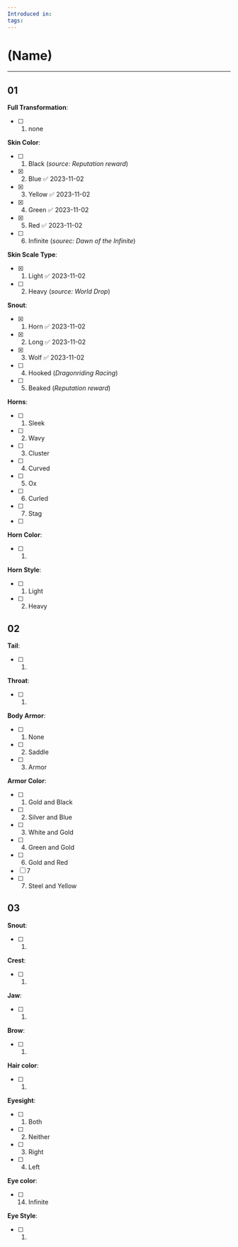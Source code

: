 ```yaml
---
Introduced in: 
tags:
---
```

# (Name)
---
## 01
**Full Transformation**:
- [ ] 1. none

**Skin Color**:
- [ ] 1. Black (_source: Reputation reward_)
- [x] 2. Blue ✅ 2023-11-02
- [x] 3. Yellow ✅ 2023-11-02
- [x] 4. Green ✅ 2023-11-02
- [x] 5. Red ✅ 2023-11-02
- [ ] 6. Infinite (_sourec: Dawn of the Infinite_)

**Skin Scale Type**:
- [x] 1. Light ✅ 2023-11-02
- [ ] 2. Heavy (_source: World Drop_)

**Snout**:
- [x] 1. Horn ✅ 2023-11-02
- [x] 2. Long ✅ 2023-11-02
- [x] 3. Wolf ✅ 2023-11-02
- [ ] 4. Hooked (_Dragonriding Racing_)
- [ ] 5. Beaked (_Reputation reward_)

**Horns**:
- [ ] 1. Sleek
- [ ] 2. Wavy
- [ ] 3. Cluster
- [ ] 4. Curved
- [ ] 5. Ox
- [ ] 6. Curled
- [ ] 7. Stag
- [ ] 

**Horn Color**:
- [ ] 1. 

**Horn Style**:
- [ ] 1. Light
- [ ] 2. Heavy

## 02
**Tail**:
- [ ] 1.

**Throat**:
- [ ] 1. 

**Body Armor**:
- [ ] 1. None
- [ ] 2. Saddle
- [ ] 3. Armor

**Armor Color**:
- [ ] 1. Gold and Black
- [ ] 2. Silver and Blue
- [ ] 3. White and Gold
- [ ] 4. Green and Gold
- [ ] 6. Gold and Red
- [ ] 7
- [ ] 7. Steel and Yellow

## 03 
**Snout**:
- [ ] 1.

**Crest**:
- [ ] 1.

**Jaw**:
- [ ] 1.

**Brow**:
- [ ] 1.

**Hair color**:
- [ ] 1.

**Eyesight**:
- [ ] 1. Both
- [ ] 2. Neither
- [ ] 3. Right
- [ ] 4. Left

**Eye color**:
- [ ] 14. Infinite

**Eye Style**:
- [ ] 1.
